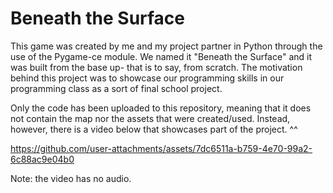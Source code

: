 # Beneath the Surface

This game was created by me and my project partner in Python through the use of the Pygame-ce module. We named it "Beneath the Surface" and it was built from the base up- that is to say, from scratch.
The motivation behind this project was to showcase our programming skills in our programming class as a sort of final school project.

Only the code has been uploaded to this repository, meaning that it does not contain the map nor the assets that were created/used. Instead, however, there is a video below that showcases part of the project. ^^

https://github.com/user-attachments/assets/7dc6511a-b759-4e70-99a2-6c88ac9e04b0

Note: the video has no audio.
